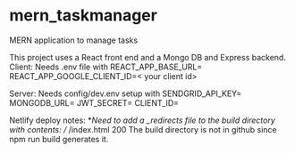 # mern_taskmanager
MERN application to manage tasks

This project uses a React front end and a Mongo DB and Express backend.
Client: Needs .env file with 
REACT_APP_BASE_URL=<url to heroku server or localhost server>
REACT_APP_GOOGLE_CLIENT_ID=< your client id>

Server: Needs config/dev.env setup with
SENDGRID_API_KEY=<your api key>
MONGODB_URL=<your cluster url>
JWT_SECRET=<your JWT secret>
CLIENT_ID=<your google client id>

Netlify deploy notes:
**Need to add a _redirects file to the build directory with contents:
/* /index.html 200
The build directory is not in github since npm run build generates it.
